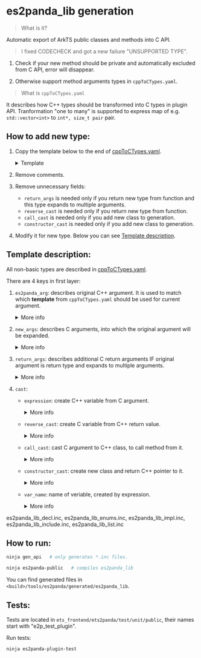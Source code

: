 # es2panda_lib generation

> What is it?

Automatic export of ArkTS public classes and methods into C API.

> I fixed CODECHECK and got a new failure "UNSUPPORTED TYPE".

1) Check if your new method should be private and automatically excluded from C API, error will disappear.

2) Otherwise support method arguments types in `cppToCTypes.yaml`.

> What is `cppToCTypes.yaml`

It describes how C++ types should be transformed into C types in plugin API.
Tranformation "one to many" is supported to express map of e.g. `std::vector<int>` to `int*, size_t pair` pair.

## How to add new type:

1) Copy the template below to the end of [cppToCTypes.yaml](./cppToCTypes.yaml).

    <details><summary>Template</summary>

    ```yaml
      # Describes C++ original argument.
      - es2panda_arg:
          name: '|arg_name|'
          type:
            name: 'FunctionSignature'
            namespace: 'ir' # optional
          min_ptr_depth: 1  # optional
          max_ptr_depth: 1  # optional

      # Describes C arguments, into which the original argument will be expanded.
        new_args:
        - type:
            name: "es2panda_FunctionSignature"
            ptr_depth: '|es2panda_arg.type.ptr_depth_int|'
          name: '|arg_name|'
          namespace: "ir::"

      # Describes additional C return arguments IF original argument is return type and expands to multiple arguments.
        return_args:
        - type:
            name: size_t
            ptr_depth: 1
          name: '|arg_name|Len'

        cast:
          # Create C++ variable from C argument.
            expression: >-
              auto |es2panda_arg.type.ptr_depth||arg_name|E2p =
              reinterpret_cast<ir::FunctionSignature |es2panda_arg.type.ptr_depth|>(|arg_name|);

          # Create C variable from C++ return value.
            reverse_cast:
              start: >-
                reinterpret_cast<?const? es2panda_FunctionSignature |es2panda_arg.type.ptr_depth|>

          # Cast C argument to C++ class, to call method from it.
            call_cast:
              call_var: 'es2panda_FunctionSignature *classInstance'
              start: >-
                (reinterpret_cast<?const? ir::FunctionSignature *>(classInstance))->

          # Create new class and return C++ pointer to it.
            constructor_cast:
              start: >-
                ctxAllocator->New<ir::FunctionSignature>(
              end: )

          # Name of veriable, created by expression.
            var_name: '|arg_name|E2p'
    ```

    </details>

2) Remove comments.
3) Remove unnecessary fields:
    - `return_args` is needed only if you return new type from function and this type expands to multiple arguments.
    - `reverse_cast` is needed only if you return new type from function.
    - `call_cast` is needed only if you add new class to generation.
    - `constructor_cast` is needed only if you add new class to generation.
4) Modify it for new type. Below you can see [Template description](#template-description).

## Template description:
All non-basic types are described in [cppToCTypes.yaml](./cppToCTypes.yaml).

There are 4 keys in first layer:
1) `es2panda_arg`: describes original C++ argument. It is used to match which **template** from `cppToCTypes.yaml` should be used for current argument.

    <details><summary>More info</summary>

    FunctionSignature in `cppToCTypes.yaml`:
    ```yaml
    es2panda_arg:
        name: '|arg_name|'
        type:
            name: 'FunctionSignature'
            namespace: 'ir'
        min_ptr_depth: 1
    ```

    ### Generator finds match if:
    ```
    original_argument['type']['name']      == es2panda_arg['type']['name'] &&
    original_argument['type']['namespace'] == es2panda_arg['type']['namespace'] &&
    original_argument['type']['ptr_depth'] >= es2panda_arg['min_ptr_depth'] &&
    original_argument['type']['ptr_depth'] <= es2panda_arg['max_ptr_depth']
    ```
    If any of the fields are missing, the generator will skip the corresponding check (except for the type::name field).

    ### What is `|arg_name|`:
    It is placeholder. After matching **template**, generator stores placeholder values:
    ```ruby
    # Generator finds placeholder |arg_name| in es2panda_arg['name']
    # It stores the same value from original_argument:
    |arg_name| = original_argument['type']
    ```

    You can utilize this placeholder in various contexts, and it will be substituted with the saved value.

    ### Addressing other fields not outlined in the **template**:
    Following the alignment of the **template** and retention of placeholder values, es2panda_arg is supplanted by original_argument. Hence, other attributes are preserved.

    ### Clarification on ptr_depth and ref_depth:

    `ptr_depth` is number of `*` in argument.
    `ref_depth` is number of `&` in argument.

    #### Why is it needed:
    `min_ptr_depth` and `max_ptr_depth` are needed to separate 0 and 1+ ptr-cases, because the es2panda API stores pointers to empty structures and is not able to provide an instance of the class, only a pointer to it (except for primitive C types).
    For example:
        `AstNode` -> `es2panda_AstNode *`
        `AstNode *` -> `es2panda_AstNode *`
        `AstNode **` -> `es2panda_AstNode **`
    Where es2panda_AstNode is pointer to empty structure in es2panda API.

    ---
    </details>

2) `new_args`: describes C arguments, into which the original argument will be expanded.

    <details><summary>More info</summary>

    FunctionSignature in `cppToCTypes.yaml`:
    ```yaml
    new_args:
        - type:
            name: "es2panda_FunctionSignature"
            ptr_depth: 1
        name: '|arg_name|'
        namespace: "ir::"
    ```

    Describes argument for C-API:
    ```c++
    // original C++ argument:
    ir::FunctionSignature *MyVarName

    // new C argument:
    es2panda_FunctionSignature *MyVarName
    ```

    **Note:** please manually write namespace in the format like `ir::` (with `::`).

    ---
    </details>

3) `return_args`: describes additional C return arguments IF original argument is return type and expands to multiple arguments.

    <details><summary>More info</summary>

    FunctionSignature in `cppToCTypes.yaml`:
    ```yaml
    - name: '|arg_name|Len'
      type:
        name: size_t
        ptr_depth: 1
    ```

    ### When it is needed:
    If `original_argument` expands to **several argument** and if it is **return type** additional arguments should appear, through which the necessary values will be returned.
    For example:
    ```c++
    // Example: ArenaVector<int> -> int *, size_t *

    // C++ function
    ArenaVector<int> Foo();

    // C-API function
    int *FooInAPI(size_t *arenaVectorLen /* return argument appeared */)
    ```

    ---
    </details>

4) `cast`:
    - `expression`: create C++ variable from C argument.

        <details><summary>More info</summary>

        FunctionSignature in `cppToCTypes.yaml`:
        ```yaml
        expression: >-
            auto |es2panda_arg.type.ptr_depth||arg_name|E2p =
            reinterpret_cast<ir::FunctionSignature |es2panda_arg.type.ptr_depth|>(|arg_name|);
        ```

        Result:
        ```c++
        // C++ function
        void Foo(FunctionSignature *myArgument);

        // C-API function
        void FooInAPI(es2panda_FunctionSignature *myArgument) {
            auto *myArgumentE2p = reinterpret_cast<ir::FunctionSignature *>(myArgument);
            // ... other code
        }
        ```

        ### Note:
        You can see clever placeholder `|es2panda_arg.type.ptr_depth|`. It allows to get value from `es2panda_arg['type']['ptr_depth']`.
        If `es2panda_arg['type']['ptr_depth'] = 2`, then `|es2panda_arg.type.ptr_depth|` will be raplaced with `**` and `|es2panda_arg.type.ptr_depth_int|` will be replaced with `2`.

        ---
        </details>

    - `reverse_cast`: create C variable from C++ return value.

        <details><summary>More info</summary>

        FunctionSignature in `cppToCTypes.yaml`:
        ```yaml
        reverse_cast:
            start: >-
                reinterpret_cast<?const? es2panda_FunctionSignature |es2panda_arg.type.ptr_depth|>
        ```

        Result:
        ```c++
        // C++ function
        FunctionSignature *Foo();

        // C-API function
        es2panda_FunctionSignature *FooInAPI() {
            // auto res = reverse_cast['start']( Foo() )reverse_cast['end']
            auto res = reinterpret_cast<es2panda_FunctionSignature *>(Foo());
            return res;
        }
        ```

        ### Note:
        You can see `?const?`, it will be replaced with `const` if the type is const, and will be deleted otherwise.

        ---
        </details>

    - `call_cast`: cast C argument to C++ class, to call method from it.

        <details><summary>More info</summary>

        FunctionSignature in `cppToCTypes.yaml`:
        ```yaml
        call_cast:
            call_var: 'es2panda_FunctionSignature *classInstance'
            start: >-
                (reinterpret_cast<?const? ir::FunctionSignature *>(classInstance))->
        ```

        Result:
        ```c++
        // C++ method
        class FunctionSignature {
            void Foo();
        }

        // C-API function
        void FooInAPI(es2panda_FunctionSignature *classInstance /* call_var appeared */) {
            // call_cast['start']Foo();
            (reinterpret_cast<ir::FunctionSignature *>(classInstance))->Foo();
        }

        ```

        `call_var`: additional C argument - class pointer, to call method from.

        ### Note:
        You can see `?const?`, it will be replaced with `const` if the type is const, and will be deleted otherwise.

        ---
        </details>


    - `constructor_cast`: create new class and return C++ pointer to it.

        <details><summary>More info</summary>

        FunctionSignature in `cppToCTypes.yaml`:
        ```yaml
        constructor_cast:
            start: >-
                ctxAllocator->New<ir::FunctionSignature>(
            end: )
        ```

        Result:
        ```c++
        // C++ constructor
        class FunctionSignature {
            FunctionSignature(int arg1, int arg2);
        }

        // C-API function
        es2panda_FunctionSignature FunctionSignatureInAPI(int arg1, int arg2) {
            // return reverse_cast['start']( constructor_cast['start'] <ARGUMENTS> constructor_cast['end'] )reverse_cast['end']
            return reinterpret_cast<es2panda_FunctionSignature *>(/* constructor cast -> */ ctxAllocator->New<ir::FunctionSignature>(arg1, arg2));
        }
        ```

        ### Note:
        Using only in constructors. Constructor cast is wrapped by reverse cast.

        ---
        </details>

    - `var_name`: name of veriable, created by expression.

        <details><summary>More info</summary>

        FunctionSignature in `cppToCTypes.yaml`:
        ```yaml
        var_name: '|arg_name|E2p'
        ```

        Result:
        ```c++
        // C++ function
        void Foo(FunctionSignature *myArgument);

        // C-API function
        void FooInAPI(es2panda_FunctionSignature *myArgument) {
            // expression:
            auto *myArgumentE2p = reinterpret_cast<ir::FunctionSignature *>(myArgument);

            // ... other code

            // calling C++ function, using new variable with name 'var_name'
            Foo(myArgumentE2p /* var_name */);
        }
        ```

        ---
        </details>


es2panda_lib_decl.inc, es2panda_lib_enums.inc, es2panda_lib_impl.inc, es2panda_lib_include.inc, es2panda_lib_list.inc

## How to run:
```bash
ninja gen_api   # only generates *.inc files.

ninja es2panda-public   # compiles es2panda_lib
```

You can find generated files in `<build>/tools/es2panda/generated/es2panda_lib`.

## Tests:
Tests are located in `ets_frontend/ets2panda/test/unit/public`, their names start with "e2p_test_plugin".

Run tests:
```bash
ninja es2panda-plugin-test
```

